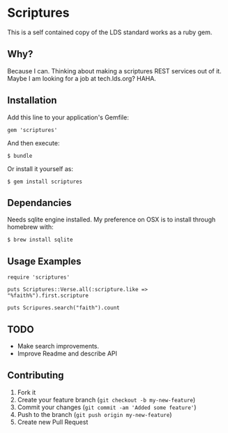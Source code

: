 # Scriptures

This is a self contained copy of the LDS standard works as a ruby gem.

## Why?

Because I can.
Thinking about making a scriptures REST services out of it.
Maybe I am looking for a job at tech.lds.org? HAHA.

## Installation

Add this line to your application's Gemfile:

    gem 'scriptures'

And then execute:

    $ bundle

Or install it yourself as:

    $ gem install scriptures

## Dependancies

Needs sqlite engine installed. My preference on OSX is to install through homebrew with:

    $ brew install sqlite

## Usage Examples

    require 'scriptures'
    
    puts Scriptures::Verse.all(:scripture.like => "%faith%").first.scripture
    
    puts Scripures.search("faith").count

## TODO

* Make search improvements.
* Improve Readme and describe API


## Contributing

1. Fork it
2. Create your feature branch (`git checkout -b my-new-feature`)
3. Commit your changes (`git commit -am 'Added some feature'`)
4. Push to the branch (`git push origin my-new-feature`)
5. Create new Pull Request

